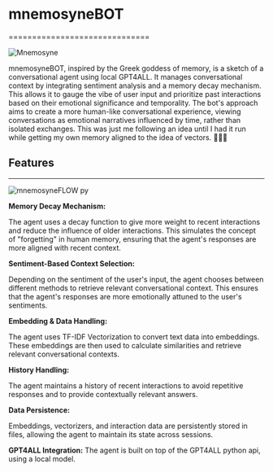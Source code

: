 # mnemosyneBOT
==============================

![Mnemosyne](https://github.com/EveryOneIsGross/mnemosyneBOT/assets/23621140/3859e884-143e-46a1-9281-a474dbd98add)

mnemosyneBOT, inspired by the Greek goddess of memory, is a sketch of a conversational agent using local GPT4ALL. It manages conversational context by integrating sentiment analysis and a memory decay mechanism. This allows it to gauge the vibe of user input and prioritize past interactions based on their emotional significance and temporality. The bot's approach aims to create a more human-like conversational experience, viewing conversations as emotional narratives influenced by time, rather than isolated exchanges. This was just me following an idea until I had it run while getting my own memory aligned to the idea of vectors. 📎🧠💅

## Features
--------

![mnemosyneFLOW py](https://github.com/EveryOneIsGross/mnemosyneBOT/assets/23621140/b26d4284-94b3-441b-8764-ac4c579786dc)


**Memory Decay Mechanism:**

 The agent uses a decay function to give more weight to recent interactions and reduce the influence of older interactions. This simulates the concept of "forgetting" in human memory, ensuring that the agent's responses are more aligned with recent context.

**Sentiment-Based Context Selection:**

 Depending on the sentiment of the user's input, the agent chooses between different methods to retrieve relevant conversational context. This ensures that the agent's responses are more emotionally attuned to the user's sentiments.

**Embedding & Data Handling:**

 The agent uses TF-IDF Vectorization to convert text data into embeddings. These embeddings are then used to calculate similarities and retrieve relevant conversational contexts.

**History Handling:**

 The agent maintains a history of recent interactions to avoid repetitive responses and to provide contextually relevant answers.

**Data Persistence:**

 Embeddings, vectorizers, and interaction data are persistently stored in files, allowing the agent to maintain its state across sessions.

**GPT4ALL Integration:**
 The agent is built on top of the GPT4ALL python api, using a local model.

